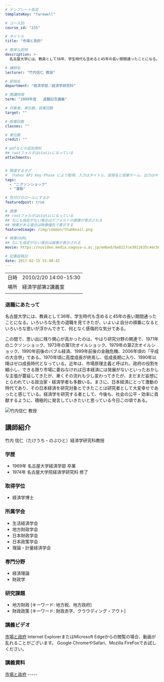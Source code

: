 ```yaml
---
# テンプレート指定
templateKey: "farewell"

# コースID
course_id: "235"

# タイトル
title: "市場と政府"

# 簡単な説明
description: >-
  名古屋大学には、教員として36年、学生時代も含めると45年の長い期間通ったことになる。いろいろな先生の退職を見てきたが、いよいよ自分の順番になるといろいろな思いが浮かんできて、何となく感傷的な気分である。 この間で、思い出に残り関心が高かったのは、やはり研究分野の関連で、1971年のニクソンショック、1973年の第1次オイルショック、1979年の第2次オイルショック、1990年前後のバブル ....

# 講師名
lecturer: "竹内信仁 教授"

# 部局名
department: "経済学部／経済学研究科"

# 開講時限
term: "2009年度	退職記念講義"

# 対象者、単位数、授業回数
target: ""

# 授業回数
classes: ""

# 単位数
credit: ""

# pdfなどの追加資料
## rootフォルダはstaticになっている
attachments:


# 関連するタグ
# （Yahoo API Key-Phase により取得。入力はタイトル、部局名と授業ホーム、出力はキーフレーズ（tags））
tags:
  - "ニクソンショック"
  - "激動"

# 色付けのロールにするか
featuredpost: true

# 画像
## rootフォルダはstaticになっている
## なにも指定がない場合はデフォルトの画像が表示される
## 映像がある場合は映像優先で表示する
featuredimage: /img/common/thumbnail.png

# 映像のURL
## なにも指定がない場合は画像が表示される
movie: https://nuvideo.media.nagoya-u.ac.jp/embed/ba8227ce3011635c4ec58c074e5ff457253675da

# 記事投稿日
date: 2017-02-15 15:40:42
---
```


|   |   |
|---|---|
| 日時 | 2010/2/20  14:00-15:30 |
| 場所 | 経済学部第2講義室 |
|   |   |


### 退職にあたって

名古屋大学には、教員として36年、学生時代も含めると45年の長い期間通ったことになる。いろいろな先生の退職を見てきたが、いよいよ自分の順番になるといろいろな思いが浮かんできて、何となく感傷的な気分である。

この間で、思い出に残り関心が高かったのは、やはり研究分野の関連で、1971年のニクソンショック、1973年の第1次オイルショック、1979年の第2次オイルショック、1990年前後のバブル経済、1999年前後の金融危機、2006年頃の「平成の大合併」である。1970年頃に高度成長が終焉し、低成長期に入り、1990年以降はゼロ成長時代となっている。近年は、市場原理主義と呼ばれ、政府の役割を縮小し、できる限り市場に委ねなければ日本経済には発展がないといったおかしな主張が蔓延してきたが、漸くその流れも少し変わってきたが、まだまだ妄想にとらわれている政治家・経済学者も多数いる。まさに、日本経済にとって激動の時代であり、その日本経済を研究対象とできたことは研究者として大変幸せであったと感じている。経済学を研究する者として、今後も、社会の公平・効率に貢献するように、積極的に発言していきたいと思っている今日この頃である。


![竹内信仁 教授](https://ocw.nagoya-u.jp/files/235/s_takeuchi.jpg) 
## 講師紹介

竹内 信仁（たけうち・のぶひと）経済学研究科教授

### 学歴

* 1969年 名古屋大学経済学部 卒業
* 1974年 名古屋大学院経済学研究科 修了

### 取得学位

* 経済学博士

### 所属学会

* 生活経済学会
* 地方財政学会
* 日本財政学会
* 日本政策学会
* 理論・計量経済学会

### 専門分野

* 経済理論
* 財政学

### 研究課題

* 地方財政 [キーワード: 地方税、地方政府]
* 財政政策 [キーワード: 財政赤字、クラウディング・アウト]


### 講義ビデオ

<a href="https://nuvideo.media.nagoya-u.ac.jp/embed/ba8227ce3011635c4ec58c074e5ff457253675da" target="blank">市場と政府</a>
Internet ExplorerまたはMicrosoft Edgeからの閲覧の場合、動画が乱れることがございます。
Google ChromeやSafari、Mozilla FireFoxでお試しください。

### 講義資料

[市場と政府](https://ocw.nagoya-u.jp/files/235/takeuchi-siryo.pdf) -----